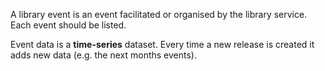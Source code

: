A library event is an event facilitated or organised by the library service. Each event should be listed.

Event data is a  **time-series** dataset. Every time a new release is created it adds new data (e.g. the next months events).
